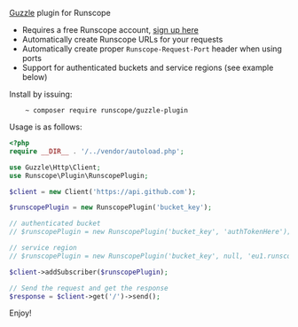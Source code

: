 [Guzzle](http://guzzlephp.org) plugin for Runscope 

- Requires a free Runscope account, [sign up here](https://www.runscope.com/signup)
- Automatically create Runscope URLs for your requests
- Automatically create proper `Runscope-Request-Port` header when using ports
- Support for authenticated buckets and service regions (see example below)

Install by issuing:

```cli
    ~ composer require runscope/guzzle-plugin
```

Usage is as follows:

```php
<?php
require __DIR__ . '/../vendor/autoload.php';

use Guzzle\Http\Client;
use Runscope\Plugin\RunscopePlugin;

$client = new Client('https://api.github.com');

$runscopePlugin = new RunscopePlugin('bucket_key');

// authenticated bucket
// $runscopePlugin = new RunscopePlugin('bucket_key', 'authTokenHere');

// service region
// $runscopePlugin = new RunscopePlugin('bucket_key', null, 'eu1.runscope.net');

$client->addSubscriber($runscopePlugin);

// Send the request and get the response
$response = $client->get('/')->send();
```

Enjoy!
